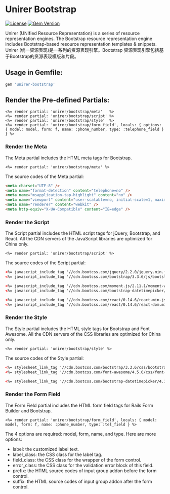 # Unirer Bootstrap

[![License](https://img.shields.io/badge/license-MIT-green.svg)](http://opensource.org/licenses/MIT)
[![Gem Version](https://badge.fury.io/rb/unirer-bootstrap.svg)](https://badge.fury.io/rb/unirer-bootstrap)

Unirer (UNIfied Resource Representation) is a series of resource representation engines. The Bootstrap resource representation engine includes Bootstrap-based resource representation templates & snippets.
Unirer (统一资源表现)是一系列的资源表现引擎。Bootstrap 资源表现引擎包括基于Bootstrap的资源表现模版和片段。

## Usage in Gemfile:
```ruby
gem 'unirer-bootstrap'
```

## Render the Pre-defined Partials:
```erb
<%= render partial: 'unirer/bootstrap/meta'   %>
<%= render partial: 'unirer/bootstrap/script' %>
<%= render partial: 'unirer/bootstrap/style'  %>
<%= render partial: 'unirer/bootstrap/form_field', locals: { options: { model: model, form: f, name: :phone_number, type: :telephone_field } } %>
```

### Render the Meta
The Meta partial includes the HTML meta tags for Bootstrap.
```erb
<%= render partial: 'unirer/bootstrap/meta' %>
```

The source codes of the Meta partial:
```html
<meta charset="UTF-8" />
<meta name="format-detection" content="telephone=no" />
<meta name="msapplication-tap-highlight" content="no" />
<meta name="viewport" content="user-scalable=no, initial-scale=1, maximum-scale=1, minimum-scale=1, width=device-width, height=device-height" />
<meta name="renderer" content="webkit" />
<meta http-equiv="X-UA-Compatible" content="IE=edge" />
```

### Render the Script
The Script partial includes the HTML script tags for jQuery, Bootstrap, and React. All the CDN servers of the JavaScript libraries are optimized for China only.
```erb
<%= render partial: 'unirer/bootstrap/script' %>
```

The source codes of the Script partial:
```html
<%= javascript_include_tag '//cdn.bootcss.com/jquery/2.2.0/jquery.min.js'          %>
<%= javascript_include_tag '//cdn.bootcss.com/bootstrap/3.3.6/js/bootstrap.min.js' %>

<%= javascript_include_tag '//cdn.bootcss.com/moment.js/2.11.1/moment-with-locales.min.js'                         %>
<%= javascript_include_tag '//cdn.bootcss.com/bootstrap-datetimepicker/4.17.37/js/bootstrap-datetimepicker.min.js' %>

<%= javascript_include_tag '//cdn.bootcss.com/react/0.14.6/react.min.js'     %>
<%= javascript_include_tag '//cdn.bootcss.com/react/0.14.6/react-dom.min.js' %>
```

### Render the Style
The Style partial includes the HTML style tags for Bootstrap and Font Awesome. All the CDN servers of the CSS libraries are optimized for China only.
```erb
<%= render partial: 'unirer/bootstrap/style' %>
```

The source codes of the Style partial:
```html
<%= stylesheet_link_tag '//cdn.bootcss.com/bootstrap/3.3.6/css/bootstrap.min.css',       media: 'all' %>
<%= stylesheet_link_tag '//cdn.bootcss.com/font-awesome/4.5.0/css/font-awesome.min.css', media: 'all' %>

<%= stylesheet_link_tag '//cdn.bootcss.com/bootstrap-datetimepicker/4.17.37/css/bootstrap-datetimepicker.min.css', media: 'all' %>
```

### Render the Form Field
The Form Field partial includes the HTML form field tags for Rails Form Builder and Bootstrap.
```erb
<%= render partial: 'unirer/bootstrap/form_field', locals: { model: model, form: f, name: :phone_number, type: :tel_field } %>
```

The 4 options are required: model, form, name, and type.
Here are more options:
- label: the customized label text.
- label_class: the CSS class for the label tag.
- field_class: the CSS class for the wrapper of the form control.
- error_class: the CSS class for the validation error block of this field.
- prefix: the HTML source codes of input group addon before the form control.
- suffix: the HTML source codes of input group addon after the form control.
